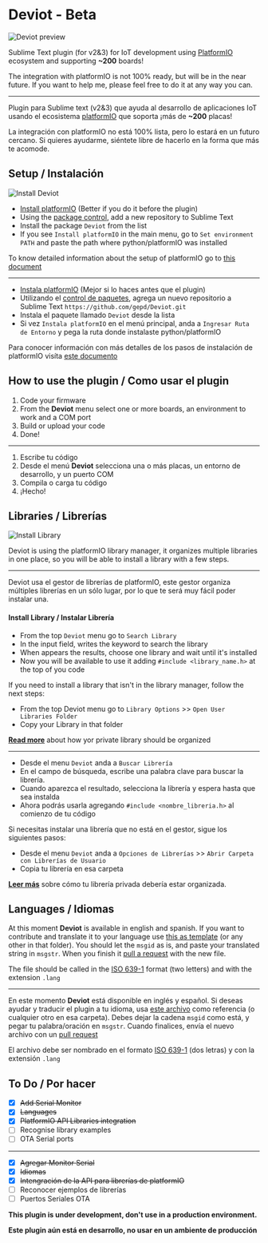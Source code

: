 # Deviot - Beta
![Deviot preview](https://github.com/gepd/Deviot/blob/master/Docs/images/deviot.gif?raw=true)

Sublime Text plugin (for v2&3) for IoT development using [PlatformIO](http://platformio.org/) ecosystem and supporting **~200** boards!

The integration with platformIO is not 100% ready, but will be in the near future. 
If you want to help me, please feel free to do it at any way you can.

---
Plugin para Sublime text (v2&3) que ayuda al desarrollo de aplicaciones IoT usando el ecosistema [platformIO](http://platformio.org/) que soporta ¡más de **~200** placas!

La integración con platformIO no está 100% lista, pero lo estará en un futuro cercano.
Si quieres ayudarme, siéntete libre de hacerlo en la forma que más te acomode.

## Setup / Instalación

![Install Deviot](https://github.com/gepd/Deviot/blob/master/Docs/images/deviot_install.gif?raw=true)

* [Install platformIO](https://github.com/gepd/Deviot/blob/master/Docs/setup.md) (Better if you do it before the plugin)
* Using the [package control](https://packagecontrol.io/installation), add a new repository to Sublime Text
* Install the package `Deviot` from the list
* If you see `Install platformIO` in the main menu, go to `Set environment PATH` and paste the path where python/platformIO was installed

To know detailed information about the setup of platformIO go to [this document](https://github.com/gepd/Deviot/blob/master/Docs/setup.md)

---
* [Instala platformIO](https://github.com/gepd/Deviot/blob/master/Docs/setup.md) (Mejor si lo haces antes que el plugin)
* Utilizando el [control de paquetes](https://packagecontrol.io/installation), agrega un nuevo repositorio a Sublime Text `https://github.com/gepd/Deviot.git`
* Instala el paquete llamado `Deviot` desde la lista
* Si vez `Instala platformIO` en el menú principal, anda a `Ingresar Ruta de Entorno` y pega la ruta donde instalaste python/platformIO

Para conocer información con más detalles de los pasos de instalación de platformIO visíta [este documento](https://github.com/gepd/Deviot/blob/master/Docs/setup.md)

## How to use the plugin / Como usar el plugin
1. Code your firmware
2. From the **Deviot** menu select one or more boards, an environment to work and a COM port
3. Build or upload your code
4. Done!

---
1. Escribe tu código
2. Desde el menú **Deviot** selecciona una o más placas, un entorno de desarrollo, y un puerto COM
3. Compila o carga tu código
4. ¡Hecho!

## Libraries / Librerías

![Install Library](https://github.com/gepd/Deviot/blob/master/Docs/images/deviot_libraries.gif?raw=true)

Deviot is using the platformIO library manager, it organizes multiple libraries in one place, so you will be able to install a library with a few steps.

---
Deviot usa el gestor de librerías de platformIO, este gestor organiza múltiples librerías en un sólo lugar, por lo que te será muy fácil poder instalar una.

#### Install Library / Instalar Librería

- From the top `Deviot` menu go to `Search Library`
- In the input field, writes the keyword to search the library
- When appears the results, choose one library and wait until it's installed
- Now you will be available to use it adding `#include <library_name.h>` at the top of you code

If you need to install a library that isn't in the library manager, follow the next steps:

- From the top Deviot menu go to `Library Options` >> `Open User Libraries Folder`
- Copy your Library in that folder

[**Read more**](https://github.com/gepd/Deviot/blob/master/Docs/Private_Library.md) about how yor private library should be organized

---
- Desde el menu `Deviot` anda a `Buscar Librería`
- En el campo de búsqueda, escribe una palabra clave para buscar la librería.
- Cuando aparezca el resultado, selecciona la librería y espera hasta que sea instalda
- Ahora podrás usarla agregando `#include <nombre_libreria.h>` al comienzo de tu código

Si necesitas instalar una librería que no está en el gestor, sigue los siguientes pasos:

- Desde el menu `Deviot` anda a `Opciones de Librerías` >> `Abrir Carpeta con Librerías de Usuario`
- Copia tu librería en esa carpeta

[**Leer más**](https://github.com/gepd/Deviot/blob/master/Docs/Private_Library.md) sobre cómo tu librería privada debería estar organizada.

## Languages / Idiomas
At this moment **Deviot** is available in english and spanish. If you want to contribute and translate it to your language use [this as template](https://github.com/gepd/Deviot/blob/master/Languages/en.lang) (or any other in that folder). You should let the `msgid` as is, and paste your translated string in `msgstr`. When you finish it [pull a request](https://github.com/gepd/Deviot/pulls) with the new file.

The file should be called in the [ISO 639-1](https://en.wikipedia.org/wiki/List_of_ISO_639-1_codes) format (two letters) and with the extension `.lang`

---
En este momento **Deviot** está disponible en inglés y español. Si deseas ayudar y traducir el plugin a tu idioma, usa [este archivo](https://github.com/gepd/Deviot/blob/master/Languages/en.lang) como referencia (o cualquier otro en esa carpeta). Debes dejar la cadena `msgid` como está, y pegar tu palabra/oración en `msgstr`. Cuando finalices, envía el nuevo archivo con un [pull request](https://github.com/gepd/Deviot/pulls)

El archivo debe ser nombrado en el formato [ISO 639-1](https://en.wikipedia.org/wiki/List_of_ISO_639-1_codes) (dos letras) y con la extensión `.lang`

## To Do / Por hacer
- [x] <del>Add Serial Monitor</del>
- [x] <del>Languages</del>
- [x] <del>PlatformIO API Libraries integration</del>
- [ ] Recognise library examples
- [ ] OTA Serial ports

---
- [x] <del>Agregar Monitor Serial</del>
- [x] <del>Idiomas</del> 
- [x] <del>Intengración de la API para librerías de platformIO</del>
- [ ] Reconocer ejemplos de librerías
- [ ] Puertos Seriales OTA

**This plugin is under development, don't use in a production environment.**

**Este plugin aún está en desarrollo, no usar en un ambiente de producción**
